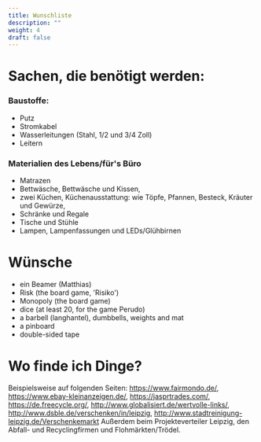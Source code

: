 ```yaml
---
title: Wunschliste
description: ""
weight: 4
draft: false
---
```

# Sachen, die benötigt werden:

### Baustoffe:

- Putz
- Stromkabel
- Wasserleitungen (Stahl, 1/2 und 3/4 Zoll)
- Leitern

### Materialien des Lebens/für's Büro

- Matrazen
- Bettwäsche, Bettwäsche und Kissen,
- zwei Küchen, Küchenausstattung: wie Töpfe, Pfannen, Besteck, Kräuter und Gewürze,
- Schränke und Regale
- Tische und Stühle
- Lampen, Lampenfassungen und LEDs/Glühbirnen

# Wünsche

- ein Beamer (Matthias)
- Risk (the board game, 'Risiko')
- Monopoly (the board game)
- dice (at least 20, for the game Perudo)
- a barbell (langhantel), dumbbells, weights and mat
- a pinboard
- double-sided tape

# Wo finde ich Dinge?

Beispielsweise auf folgenden Seiten: https://www.fairmondo.de/, https://www.ebay-kleinanzeigen.de/, https://jasprtrades.com/, https://de.freecycle.org/, http://www.globalisiert.de/wertvolle-links/, http://www.dsble.de/verschenken/in/leipzig, http://www.stadtreinigung-leipzig.de/Verschenkemarkt Außerdem beim Projekteverteiler Leipzig, den Abfall- und Recyclingfirmen und Flohmärkten/Trödel.